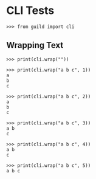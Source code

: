 # CLI Tests

    >>> from guild import cli

## Wrapping Text

    >>> print(cli.wrap(""))

    >>> print(cli.wrap("a b c", 1))
    a
    b
    c

    >>> print(cli.wrap("a b c", 2))
    a
    b
    c

    >>> print(cli.wrap("a b c", 3))
    a b
    c

    >>> print(cli.wrap("a b c", 4))
    a b
    c

    >>> print(cli.wrap("a b c", 5))
    a b c
